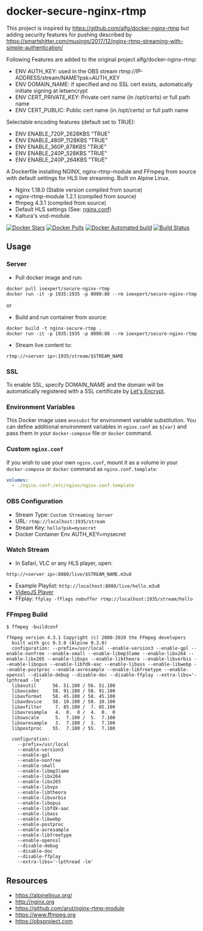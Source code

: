 # docker-secure-nginx-rtmp
This project is inspired by https://github.com/alfg/docker-nginx-rtmp but adding security features for pushing described by https://smartshitter.com/musings/2017/12/nginx-rtmp-streaming-with-simple-authentication/

Following Features are added to the original project alfg/docker-nginx-rtmp:
* ENV AUTH_KEY: used in the OBS stream rtmp://IP-ADDRESS/stream/NAME?psk=AUTH_KEY
* ENV DOMAIN_NAME: if specified and no SSL cert exists, automatically initiate signing at letsencrypt 
* ENV CERT_PRIVATE_KEY: Private cert name (in /opt/certs) or full path name
* ENV CERT_PUBLIC: Public cert name (in /opt/certs) or full path name

Selectable encoding features (default set to TRUE):
 * ENV ENABLE_720P_2628KBS "TRUE"
 * ENV ENABLE_480P_1128KBS "TRUE"
 * ENV ENABLE_360P_878KBS "TRUE"
 * ENV ENABLE_240P_528KBS "TRUE"
 * ENV ENABLE_240P_264KBS "TRUE"

A Dockerfile installing NGINX, nginx-rtmp-module and FFmpeg from source with
default settings for HLS live streaming. Built on Alpine Linux.

* Nginx 1.18.0 (Stable version compiled from source)
* nginx-rtmp-module 1.2.1 (compiled from source)
* ffmpeg 4.3.1 (compiled from source)
* Default HLS settings (See: [nginx.conf](nginx.conf))
* Kaltura's vod-module.

[![Docker Stars](https://img.shields.io/docker/stars/ioexpert/secure-nginx-rtmp.svg)](https://hub.docker.com/r/ioexpert/secure-nginx-rtmp/)
[![Docker Pulls](https://img.shields.io/docker/pulls/ioexpert/secure-nginx-rtmp.svg)](https://hub.docker.com/r/ioexpert/secure-nginx-rtmp/)
[![Docker Automated build](https://img.shields.io/docker/automated/ioexpert/secure-nginx-rtmp.svg)](https://hub.docker.com/r/ioexpert/secure-nginx-rtmp/builds/)
[![Build Status](https://travis-ci.org/schreinerman/docker-secure-nginx-rtmp.svg?branch=master)](https://travis-ci.org/schreinerman/docker-ioexpert/secure-nginx-rtmp)

## Usage

### Server
* Pull docker image and run:
```
docker pull ioexpert/secure-nginx-rtmp
docker run -it -p 1935:1935 -p 8080:80 --rm ioexpert/secure-nginx-rtmp
```
or 

* Build and run container from source:
```
docker build -t nginx-secure-rtmp .
docker run -it -p 1935:1935 -p 8080:80 --rm ioexpert/secure-nginx-rtmp
```

* Stream live content to:
```
rtmp://<server ip>:1935/stream/$STREAM_NAME
```

### SSL 
To enable SSL, specify DOMAIN_NAME and the domain will be automatically registered with a SSL certificate by [Let's Encrypt](https://letsencrypt.org).

### Environment Variables
This Docker image uses `envsubst` for environment variable substitution. You can define additional environment variables in `nginx.conf` as `${var}` and pass them in your `docker-compose` file or `docker` command.


### Custom `nginx.conf`
If you wish to use your own `nginx.conf`, mount it as a volume in your `docker-compose` or `docker` command as `nginx.conf.template`:
```yaml
volumes:
  - ./nginx.conf:/etc/nginx/nginx.conf.template
```

### OBS Configuration
* Stream Type: `Custom Streaming Server`
* URL: `rtmp://localhost:1935/stream`
* Stream Key: `hello?psk=mysecret`
* Docker Container Env AUTH_KEY=mysecret

### Watch Stream
* In Safari, VLC or any HLS player, open:
```
http://<server ip>:8080/live/$STREAM_NAME.m3u8
```
* Example Playlist: `http://localhost:8080/live/hello.m3u8`
* [VideoJS Player](https://hls-js.netlify.app/demo/?src=http%3A%2F%2Flocalhost%3A8080%2Flive%2Fhello.m3u8)
* FFplay: `ffplay -fflags nobuffer rtmp://localhost:1935/stream/hello`

### FFmpeg Build
```
$ ffmpeg -buildconf

ffmpeg version 4.3.1 Copyright (c) 2000-2020 the FFmpeg developers
  built with gcc 9.3.0 (Alpine 9.3.0)
  configuration: --prefix=/usr/local --enable-version3 --enable-gpl --enable-nonfree --enable-small --enable-libmp3lame --enable-libx264 --enable-libx265 --enable-libvpx --enable-libtheora --enable-libvorbis --enable-libopus --enable-libfdk-aac --enable-libass --enable-libwebp --enable-postproc --enable-avresample --enable-libfreetype --enable-openssl --disable-debug --disable-doc --disable-ffplay --extra-libs='-lpthread -lm'
  libavutil      56. 51.100 / 56. 51.100
  libavcodec     58. 91.100 / 58. 91.100
  libavformat    58. 45.100 / 58. 45.100
  libavdevice    58. 10.100 / 58. 10.100
  libavfilter     7. 85.100 /  7. 85.100
  libavresample   4.  0.  0 /  4.  0.  0
  libswscale      5.  7.100 /  5.  7.100
  libswresample   3.  7.100 /  3.  7.100
  libpostproc    55.  7.100 / 55.  7.100

  configuration:
    --prefix=/usr/local
    --enable-version3
    --enable-gpl
    --enable-nonfree
    --enable-small
    --enable-libmp3lame
    --enable-libx264
    --enable-libx265
    --enable-libvpx
    --enable-libtheora
    --enable-libvorbis
    --enable-libopus
    --enable-libfdk-aac
    --enable-libass
    --enable-libwebp
    --enable-postproc
    --enable-avresample
    --enable-libfreetype
    --enable-openssl
    --disable-debug
    --disable-doc
    --disable-ffplay
    --extra-libs='-lpthread -lm'
```

## Resources
* https://alpinelinux.org/
* http://nginx.org
* https://github.com/arut/nginx-rtmp-module
* https://www.ffmpeg.org
* https://obsproject.com
